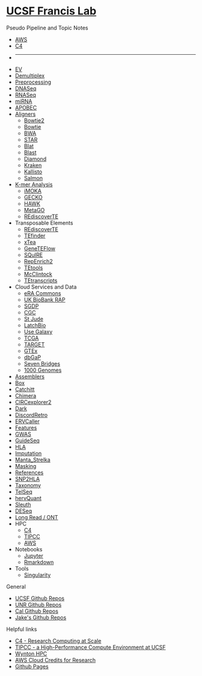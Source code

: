 #	[UCSF Francis Lab](https://francislab.ucsf.edu)

Pseudo Pipeline and Topic Notes
* [AWS](docs/AWS)
* [C4](docs/C4)
* ---
* [EV](docs/EV)
* [Demultiplex](docs/Demultiplex)
* [Preprocessing](docs/Preprocessing)
* [DNASeq](docs/DNASeq)
* [RNASeq](docs/RNASeq)
* [miRNA](docs/miRNA)
* [APOBEC](docs/APOBEC)
* [Aligners](docs/Aligners)
  * [Bowtie2](docs/Bowtie2)
  * [Bowtie](docs/Bowtie)
  * [BWA](docs/BWA)
  * [STAR](docs/STAR)
  * [Blat](docs/Blat)
  * [Blast](docs/Blast)
  * [Diamond](docs/Diamond)
  * [Kraken](docs/Kraken)
  * [Kallisto](docs/Kallisto)
  * [Salmon](docs/Salmon)
* [K-mer Analysis](docs/Kmer)
  * [iMOKA](docs/iMOKA)
  * [GECKO](docs/GECKO)
  * [HAWK](docs/HAWK)
  * [MetaGO](docs/MetaGO)
  * [REdiscoverTE](docs/REdiscoverTE)
* Transposable Elements
  * [REdiscoverTE](docs/REdiscoverTE)
  * [TEfinder](docs/TEfinder)
  * [xTea](docs/xTea)
  * [GeneTEFlow](docs/GeneTEFlow)
  * [SQuIRE](docs/SQuIRE)
  * [RepEnrich2](docs/RepEnrich2)
  * [TEtools](docs/TEtools)
  * [McClintock](docs/McClintock)
  * [TEtranscripts](docs/TEtranscripts)
* Cloud Services and Data
  * [eRA Commons](docs/eRACommons)
  * [UK BioBank RAP](docs/UKBioBankRAP)
  * [SGDP](docs/SGDP)
  * [CGC](docs/CGC)
  * [St Jude](docs/StJude)
  * [LatchBio](docs/LatchBio)
  * [Use Galaxy](docs/Galaxy)
  * [TCGA](docs/TCGA)
  * [TARGET](docs/TARGET)
  * [GTEx](docs/GTEx)
  * [dbGaP](docs/dbGaP)
  * [Seven Bridges](docs/SevenBridges)
  * [1000 Genomes](docs/1000Genomes)
* [Assemblers](docs/Assemblers)
* [Box](docs/Box)
* [Catchitt](docs/Catchitt)
* [Chimera](docs/Chimera)
* [CIRCexplorer2](docs/CIRCexplorer2)
* [Dark](docs/Dark)
* [DiscordRetro](docs/DiscordRetro)
* [ERVCaller](docs/ERVCaller)
* [Features](docs/Features)
* [GWAS](docs/GWAS)
* [GuideSeq](docs/GuideSeq)
* [HLA](docs/HLA)
* [Imputation](docs/Imputation)
* [Manta_Strelka](docs/Manta_Strelka)
* [Masking](docs/Masking)
* [References](docs/References)
* [SNP2HLA](docs/SNP2HLA)
* [Taxonomy](docs/Taxonomy)
* [TelSeq](docs/TelSeq)
* [hervQuant](docs/hervQuant)
* [Sleuth](docs/Sleuth)
* [DESeq](docs/DESeq)
* [Long Read / ONT](docs/LongReads)
* HPC
  * [C4](docs/C4)
  * [TIPCC](docs/TIPCC)
  * [AWS](docs/AWS)
* Notebooks
  * [Jupyter](docs/Jupyter)
  * [Rmarkdown](docs/Rmarkdown)
* Tools
  * [Singularity](docs/Singularity)

General
* [UCSF Github Repos](https://github.com/ucsffrancislab)
* [UNR Github Repos](https://github.com/unreno)
* [Cal Github Repos](https://github.com/ccls)
* [Jake's Github Repos](https://github.com/jakewendt)

Helpful links
* [C4 - Research Computing at Scale](https://ucsf-cbi.github.io/c4/index.html)
* [TIPCC - a High-Performance Compute Environment at UCSF](https://ucsf-ti.github.io/tipcc-web/index.html)
* [Wynton	HPC](https://wynton.ucsf.edu/hpc/index.html)
* [AWS Cloud Credits for Research](https://aws.amazon.com/research-credits/)
* [Github Pages](https://help.github.com/en/github/working-with-github-pages)


